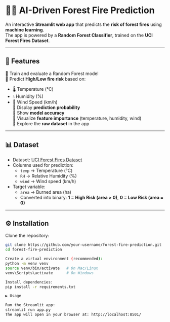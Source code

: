 # 🌲🔥 AI-Driven Forest Fire Prediction  

An interactive **Streamlit web app** that predicts the **risk of forest fires** using **machine learning**.  
The app is powered by a **Random Forest Classifier**, trained on the **UCI Forest Fires Dataset**.  

---

## 🚀 Features  
🔹 Train and evaluate a Random Forest model  
🔹 Predict **High/Low fire risk** based on:
  - 🌡️ Temperature (°C)  
  - 💧 Humidity (%)  
  - 💨 Wind Speed (km/h)  
🔹 Display **prediction probability**  
🔹 Show **model accuracy**  
🔹 Visualize **feature importance** (temperature, humidity, wind)  
🔹 Explore the **raw dataset** in the app  

---

## 📊 Dataset  

- Dataset: [UCI Forest Fires Dataset](https://archive.ics.uci.edu/ml/datasets/forest+fires)  
- Columns used for prediction:  
  - `temp` → Temperature (°C)  
  - `RH` → Relative Humidity (%)  
  - `wind` → Wind speed (km/h)  
- Target variable:  
  - `area` → Burned area (ha)  
  - Converted into binary: **1 = High Risk (area > 0)**, **0 = Low Risk (area = 0)**  

---

## ⚙️ Installation  

Clone the repository:  

```bash
git clone https://github.com/your-username/forest-fire-prediction.git
cd forest-fire-prediction

Create a virtual environment (recommended):
python -m venv venv
source venv/bin/activate   # On Mac/Linux
venv\Scripts\activate      # On Windows

Install dependencies:
pip install -r requirements.txt

▶️ Usage

Run the Streamlit app:
streamlit run app.py
The app will open in your browser at: http://localhost:8501/


